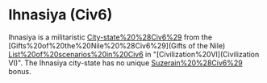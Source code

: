 # Ihnasiya (Civ6)

Ihnasiya is a militaristic [City-state%20%28Civ6%29](city-state) from the [Gifts%20of%20the%20Nile%20%28Civ6%29](Gifts of the Nile) [List%20of%20scenarios%20in%20Civ6](scenario) in "[Civilization%20VI](Civilization VI)".
The Ihnasiya city-state has no unique [Suzerain%20%28Civ6%29](Suzerain) bonus.